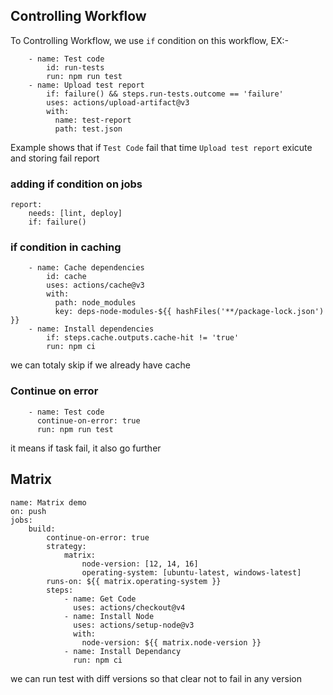 ## Controlling Workflow

To Controlling Workflow, we use `if` condition on this workflow, 
EX:-
```
    - name: Test code
        id: run-tests
        run: npm run test
    - name: Upload test report
        if: failure() && steps.run-tests.outcome == 'failure'
        uses: actions/upload-artifact@v3
        with:
          name: test-report
          path: test.json
```

Example shows that if `Test Code` fail that time `Upload test report` exicute and storing fail report

### adding if condition on jobs
```
report:
    needs: [lint, deploy]
    if: failure()
```

### if condition in caching

```
    - name: Cache dependencies
        id: cache
        uses: actions/cache@v3
        with:
          path: node_modules
          key: deps-node-modules-${{ hashFiles('**/package-lock.json') }}
    - name: Install dependencies
        if: steps.cache.outputs.cache-hit != 'true'
        run: npm ci
```

we can totaly skip if we already have cache


### Continue on error
```
    - name: Test code
      continue-on-error: true
      run: npm run test
```
it means if task fail, it also go further


## Matrix

```
name: Matrix demo
on: push
jobs:
    build:
        continue-on-error: true
        strategy:
            matrix:
                node-version: [12, 14, 16]
                operating-system: [ubuntu-latest, windows-latest]
        runs-on: ${{ matrix.operating-system }}
        steps:
            - name: Get Code
              uses: actions/checkout@v4
            - name: Install Node
              uses: actions/setup-node@v3
              with:
                node-version: ${{ matrix.node-version }}
            - name: Install Dependancy
              run: npm ci
```

we can run test with diff versions so that clear not to fail in any version